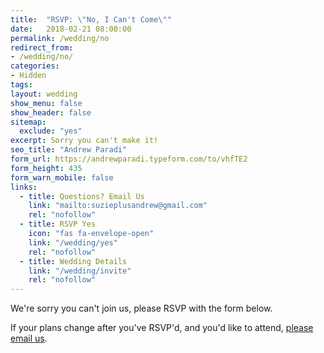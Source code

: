 ```yaml
---
title:  "RSVP: \"No, I Can't Come\""
date:   2018-02-21 08:00:00
permalink: /wedding/no
redirect_from:
- /wedding/no/
categories:
- Hidden
tags:
layout: wedding
show_menu: false
show_header: false
sitemap:
  exclude: "yes"
excerpt: Sorry you can't make it!
seo_title: "Andrew Paradi"
form_url: https://andrewparadi.typeform.com/to/vhfTE2
form_height: 435
form_warn_mobile: false
links:
  - title: Questions? Email Us
    link: "mailto:suzieplusandrew@gmail.com"
    rel: "nofollow"
  - title: RSVP Yes
    icon: "fas fa-envelope-open"
    link: "/wedding/yes"
    rel: "nofollow"
  - title: Wedding Details
    link: "/wedding/invite"
    rel: "nofollow"
---
```

We're sorry you can't join us, please RSVP with the form below.

If your plans change after you've RSVP'd, and you'd like to attend, [please email us](mailto:suzieplusandrew@gmail.com).
